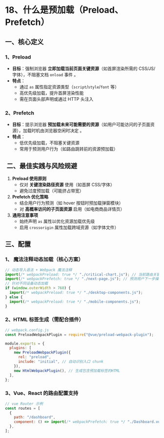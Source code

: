 # 18、什么是预加载（Preload、Prefetch）

## 一、核心定义

### 1、Preload‌

- ‌**目标**‌：强制浏览器 ‌**立即加载当前页面关键资源**‌（如首屏渲染所需的 CSS/JS/字体），不阻塞文档 `onload` 事件 ‌。
- ‌**特点**‌：
  - 通过 `as` 属性指定资源类型（`script`/`style`/`font` 等）‌
  - 高优先级加载，提升首屏渲染性能 ‌
  - 需在页面头部声明或通过 HTTP 头注入 ‌

### 2、Prefetch‌

- ‌**目标**‌：提示浏览器 ‌**预加载未来可能需要的资源**‌（如用户可能访问的子页面资源），加载时机由浏览器空闲时决定 ‌。
- ‌**特点**‌：
  - 低优先级加载，不阻塞关键资源 ‌
  - 常用于预测用户行为（如路由跳转前的资源预加载）‌

## ‌ 二、最佳实践与风险规避

1. ‌**Preload 使用原则**‌
   - 仅对 ‌**关键渲染路径资源**‌ 使用（如首屏 CSS/字体）‌
   - 避免过度预加载（可能挤占带宽）‌
2. ‌**Prefetch 优化策略**‌
   - 结合用户行为预测（如 hover 按钮时预加载弹窗模块）‌
   - 对 ‌**高概率访问的子页面资源**‌ 启用（如电商商品详情页）‌
3. ‌**通用注意事项**‌
   - 始终声明 `as` 属性以优化资源加载优先级 ‌
   - 启用 `crossorigin` 属性加载跨域资源（如字体文件）‌

## 三、配置

### 1、‌ 魔法注释动态加载（核心方案）

```js
// 动态导入语法 + Webpack 魔法注释
import(/* webpackPreload: true */ "./critical-chart.js"); // 当前路由关键组件
import(/* webpackPrefetch: true */ "./next-page.js"); // 预测用户下一步操作
// 针对不同设备动态加载
if (window.outerWidth > 768) {
  import(/* webpackPreload: true */ "./desktop-components.js");
} else {
  import(/* webpackPreload: true */ "./mobile-components.js");
}
```

### 2、HTML 标签生成（需配合插件）

```js
// webpack.config.js
const PreloadWebpackPlugin = require("@vue/preload-webpack-plugin");

module.exports = {
  plugins: [
    new PreloadWebpackPlugin({
      rel: "preload",
      include: "initial", // 自动识别入口 chunk
    }),
    new HtmlWebpackPlugin(), // 生成包含预加载标签的HTML
  ],
};
```

### 3、Vue、React 的路由配置支持

```js
// vue Router 示例
const routes = [
  {
    path: "/dashboard",
    component: () => import(/* webpackPrefetch: true */ "./Dashboard.vue"),
  },
];
```
